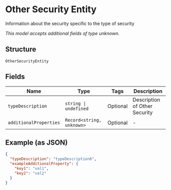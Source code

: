 
# Other Security Entity

Information about the security specific to the type of security

*This model accepts additional fields of type unknown.*

## Structure

`OtherSecurityEntity`

## Fields

| Name | Type | Tags | Description |
|  --- | --- | --- | --- |
| `typeDescription` | `string \| undefined` | Optional | Description of Other Security |
| `additionalProperties` | `Record<string, unknown>` | Optional | - |

## Example (as JSON)

```json
{
  "typeDescription": "typeDescription6",
  "exampleAdditionalProperty": {
    "key1": "val1",
    "key2": "val2"
  }
}
```

